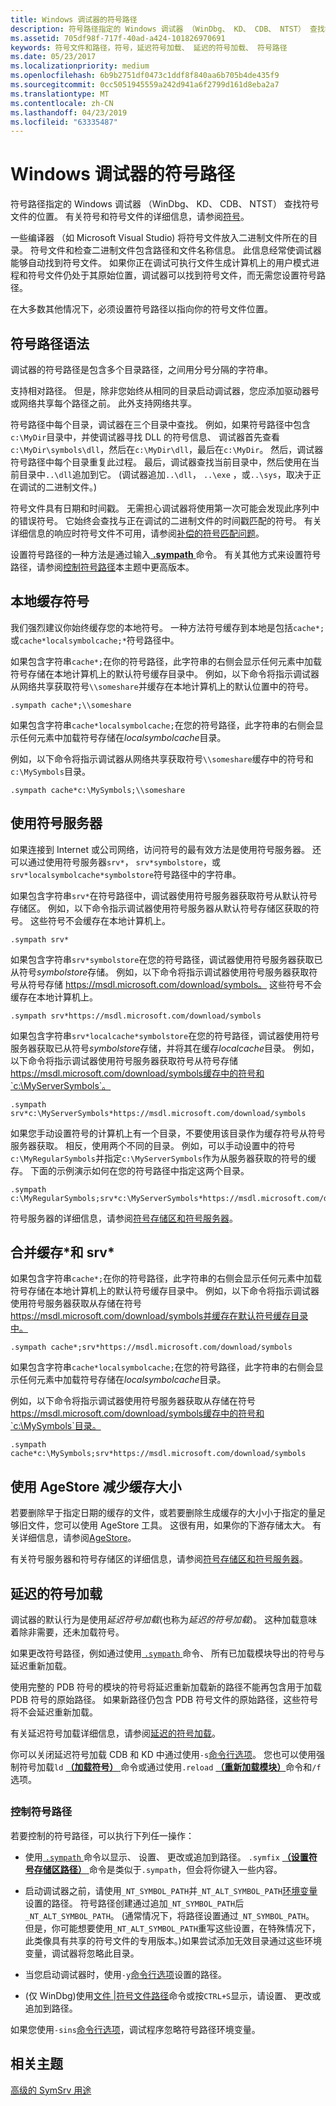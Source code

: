 ```yaml
---
title: Windows 调试器的符号路径
description: 符号路径指定的 Windows 调试器 （WinDbg、 KD、 CDB、 NTST） 查找符号文件的位置。
ms.assetid: 705df98f-717f-40ad-a424-101826970691
keywords: 符号文件和路径，符号，延迟符号加载、 延迟的符号加载、 符号路径
ms.date: 05/23/2017
ms.localizationpriority: medium
ms.openlocfilehash: 6b9b2751df0473c1ddf8f840aa6b705b4de435f9
ms.sourcegitcommit: 0cc5051945559a242d941a6f2799d161d8eba2a7
ms.translationtype: MT
ms.contentlocale: zh-CN
ms.lasthandoff: 04/23/2019
ms.locfileid: "63335487"
---
```

# <a name="symbol-path-for-windows-debuggers"></a>Windows 调试器的符号路径


符号路径指定的 Windows 调试器 （WinDbg、 KD、 CDB、 NTST） 查找符号文件的位置。 有关符号和符号文件的详细信息，请参阅[符号](symbols.md)。

一些编译器 （如 Microsoft Visual Studio) 将符号文件放入二进制文件所在的目录。 符号文件和检查二进制文件包含路径和文件名称信息。 此信息经常使调试器能够自动找到符号文件。 如果你正在调试可执行文件生成计算机上的用户模式进程和符号文件仍处于其原始位置，调试器可以找到符号文件，而无需您设置符号路径。

在大多数其他情况下，必须设置符号路径以指向你的符号文件位置。

## <a name="span-idsymbolpathsyntaxspanspan-idsymbolpathsyntaxspanspan-idsymbolpathsyntaxspansymbol-path-syntax"></a><span id="Symbol_Path_Syntax"></span><span id="symbol_path_syntax"></span><span id="SYMBOL_PATH_SYNTAX"></span>符号路径语法


调试器的符号路径是包含多个目录路径，之间用分号分隔的字符串。

支持相对路径。 但是，除非您始终从相同的目录启动调试器，您应添加驱动器号或网络共享每个路径之前。 此外支持网络共享。

符号路径中每个目录，调试器在三个目录中查找。 例如，如果符号路径中包含`c:\MyDir`目录中，并使调试器寻找 DLL 的符号信息、 调试器首先查看`c:\MyDir\symbols\dll`，然后在`c:\MyDir\dll`，最后在`c:\MyDir`。 然后，调试器符号路径中每个目录重复此过程。 最后，调试器查找当前目录中，然后使用在当前目录中`..\dll`追加到它。 (调试器追加`..\dll`， `..\exe` ，或`..\sys`，取决于正在调试的二进制文件。)

符号文件具有日期和时间戳。 无需担心调试器将使用第一次可能会发现此序列中的错误符号。 它始终会查找与正在调试的二进制文件的时间戳匹配的符号。 有关详细信息的响应时符号文件不可用，请参阅[补偿的符号匹配问题](matching-symbol-names.md)。

设置符号路径的一种方法是通过输入[ **.sympath** ](-sympath--set-symbol-path-.md)命令。 有关其他方式来设置符号路径，请参阅[控制符号路径](#controlling-the-symbol-path)本主题中更高版本。

## <a name="span-idcachingsymbolslocallyspanspan-idcachingsymbolslocallyspanspan-idcachingsymbolslocallyspancaching-symbols-locally"></a><span id="Caching_Symbols_Locally"></span><span id="caching_symbols_locally"></span><span id="CACHING_SYMBOLS_LOCALLY"></span>本地缓存符号


我们强烈建议你始终缓存您的本地符号。 一种方法符号缓存到本地是包括`cache*;`或`cache*localsymbolcache;*`符号路径中。

如果包含字符串`cache*;`在你的符号路径，此字符串的右侧会显示任何元素中加载符号存储在本地计算机上的默认符号缓存目录中。 例如，以下命令将指示调试器从网络共享获取符号`\\someshare`并缓存在本地计算机上的默认位置中的符号。

```dbgcmd
.sympath cache*;\\someshare
```

如果包含字符串`cache*localsymbolcache;`在您的符号路径，此字符串的右侧会显示任何元素中加载符号存储在*localsymbolcache*目录。

例如，以下命令将指示调试器从网络共享获取符号`\\someshare`缓存中的符号和`c:\MySymbols`目录。

```dbgcmd
.sympath cache*c:\MySymbols;\\someshare
```

## <a name="span-idusingasymbolserverspanspan-idusingasymbolserverspanspan-idusingasymbolserverspanusing-a-symbol-server"></a><span id="Using_a_Symbol_Server"></span><span id="using_a_symbol_server"></span><span id="USING_A_SYMBOL_SERVER"></span>使用符号服务器


如果连接到 Internet 或公司网络，访问符号的最有效方法是使用符号服务器。 还可以通过使用符号服务器`srv*`， `srv*symbolstore`，或`srv*localsymbolcache*symbolstore`符号路径中的字符串。

如果包含字符串`srv*`在符号路径中，调试器使用符号服务器获取符号从默认符号存储区。 例如，以下命令指示调试器使用符号服务器从默认符号存储区获取的符号。 这些符号不会缓存在本地计算机上。

```dbgcmd
.sympath srv*
```

如果包含字符串`srv*symbolstore`在您的符号路径，调试器使用符号服务器获取已从符号*symbolstore*存储。 例如，以下命令将指示调试器使用符号服务器获取符号从符号存储 https://msdl.microsoft.com/download/symbols。 这些符号不会缓存在本地计算机上。

```dbgcmd
.sympath srv*https://msdl.microsoft.com/download/symbols
```

如果包含字符串`srv*localcache*symbolstore`在您的符号路径，调试器使用符号服务器获取已从符号*symbolstore*存储，并将其在缓存*localcache*目录。 例如，以下命令将指示调试器使用符号服务器获取符号从符号存储 https://msdl.microsoft.com/download/symbols缓存中的符号和`c:\MyServerSymbols`。

```dbgcmd
.sympath srv*c:\MyServerSymbols*https://msdl.microsoft.com/download/symbols
```

如果您手动设置符号的计算机上有一个目录，不要使用该目录作为缓存符号从符号服务器获取。 相反，使用两个不同的目录。 例如，可以手动设置中的符号`c:\MyRegularSymbols`并指定`c:\MyServerSymbols`作为从服务器获取的符号的缓存。 下面的示例演示如何在您的符号路径中指定这两个目录。

```dbgcmd
.sympath c:\MyRegularSymbols;srv*c:\MyServerSymbols*https://msdl.microsoft.com/download/symbols
```

符号服务器的详细信息，请参阅[符号存储区和符号服务器](symbol-stores-and-symbol-servers.md)。

## <a name="span-idcombiningcacheandsrvspanspan-idcombiningcacheandsrvspanspan-idcombiningcacheandsrvspancombining-cache-and-srv"></a><span id="Combining_cache__and_srv_"></span><span id="combining_cache__and_srv_"></span><span id="COMBINING_CACHE__AND_SRV_"></span>合并缓存\*和 srv\*


如果包含字符串`cache*;`在你的符号路径，此字符串的右侧会显示任何元素中加载符号存储在本地计算机上的默认符号缓存目录中。 例如，以下命令将指示调试器使用符号服务器获取从存储在符号 https://msdl.microsoft.com/download/symbols并缓存在默认符号缓存目录中。

```dbgcmd
.sympath cache*;srv*https://msdl.microsoft.com/download/symbols
```

如果包含字符串`cache*localsymbolcache;`在您的符号路径，此字符串的右侧会显示任何元素中加载符号存储在*localsymbolcache*目录。

例如，以下命令将指示调试器使用符号服务器获取从存储在符号 https://msdl.microsoft.com/download/symbols缓存中的符号和`c:\MySymbols`目录。

```dbgcmd
.sympath cache*c:\MySymbols;srv*https://msdl.microsoft.com/download/symbols
```

## <a name="span-idusingagestoretoreducethecachesizespanspan-idusingagestoretoreducethecachesizespanusing-agestore-to-reduce-the-cache-size"></a><span id="using_agestore_to_reduce_the_cache_size"></span><span id="USING_AGESTORE_TO_REDUCE_THE_CACHE_SIZE"></span>使用 AgeStore 减少缓存大小


若要删除早于指定日期的缓存的文件，或若要删除生成缓存的大小小于指定的量足够旧文件，您可以使用 AgeStore 工具。 这很有用，如果你的下游存储太大。 有关详细信息，请参阅[AgeStore](agestore.md)。

有关符号服务器和符号存储区的详细信息，请参阅[符号存储区和符号服务器](symbol-stores-and-symbol-servers.md)。

## <a name="span-idlazysymbolloadingspanspan-idlazysymbolloadingspanlazy-symbol-loading"></a><span id="lazy_symbol_loading"></span><span id="LAZY_SYMBOL_LOADING"></span>延迟的符号加载


调试器的默认行为是使用*延迟符号加载*(也称为*延迟的符号加载*)。 这种加载意味着除非需要，还未加载符号。

如果更改符号路径，例如通过使用[ `.sympath` ](-sympath--set-symbol-path-.md)命令、 所有已加载模块导出的符号与延迟重新加载。

使用完整的 PDB 符号的模块的符号将延迟重新加载新的路径不能再包含用于加载 PDB 符号的原始路径。 如果新路径仍包含 PDB 符号文件的原始路径，这些符号将不会延迟重新加载。

有关延迟符号加载详细信息，请参阅[延迟的符号加载](deferred-symbol-loading.md)。

你可以关闭延迟符号加载 CDB 和 KD 中通过使用`-s`[命令行选项](command-line-options.md)。 您也可以使用强制符号加载`ld` [ **（加载符号）** ](ld--load-symbols-.md)命令或通过使用`.reload` [ **（重新加载模块）**](-reload--reload-module-.md)命令和`/f`选项。

## <span id="ddk_symbol_path_dbg"></span><span id="DDK_SYMBOL_PATH_DBG"></span>


### <a name="span-idcontrolling-the-symbol-pathspanspan-idcontrolling-the-symbol-pathspancontrolling-the-symbol-path"></a><span id="controlling-the-symbol-path"></span><span id="CONTROLLING-THE-SYMBOL-PATH"></span>控制符号路径

若要控制的符号路径，可以执行下列任一操作：

-   使用[ `.sympath` ](-sympath--set-symbol-path-.md)命令以显示、 设置、 更改或追加到路径。 `.symfix` [ **（设置符号存储区路径）** ](-symfix--set-symbol-store-path-.md)命令是类似于`.sympath`，但会将你键入一些内容。

-   启动调试器之前，请使用`_NT_SYMBOL_PATH`并`_NT_ALT_SYMBOL_PATH`[环境变量](environment-variables.md)设置的路径。 符号路径创建通过追加`_NT_SYMBOL_PATH`后`_NT_ALT_SYMBOL_PATH`。 (通常情况下，将路径设置通过`_NT_SYMBOL_PATH`。 但是，你可能想要使用`_NT_ALT_SYMBOL_PATH`重写这些设置，在特殊情况下，此类像具有共享的符号文件的专用版本。)如果尝试添加无效目录通过这些环境变量，调试器将忽略此目录。

-   当您启动调试器时，使用`-y`[命令行选项](command-line-options.md)设置的路径。

-   (仅 WinDbg)使用[文件 |符号文件路径](file---symbol-file-path.md)命令或按`CTRL+S`显示，请设置、 更改或追加到路径。

如果您使用`-sins`[命令行选项](command-line-options.md)，调试程序忽略符号路径环境变量。

## <a name="span-idrelatedtopicsspanrelated-topics"></a><span id="related_topics"></span>相关主题


[高级的 SymSrv 用途](advanced-symsrv-use.md)

 

 

